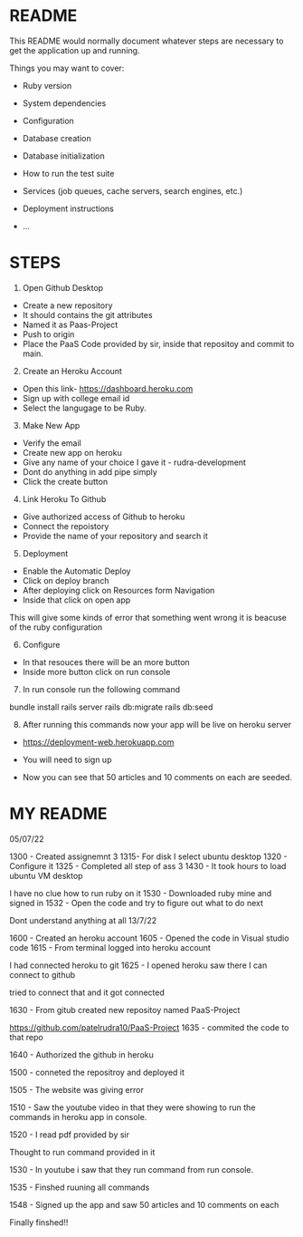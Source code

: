 # README

This README would normally document whatever steps are necessary to get the
application up and running.

Things you may want to cover:

* Ruby version

* System dependencies

* Configuration

* Database creation

* Database initialization

* How to run the test suite

* Services (job queues, cache servers, search engines, etc.)

* Deployment instructions

* ...

# STEPS

1. Open Github Desktop

* Create a new repository
* It should contains the git attributes
* Named it as Paas-Project
* Push to origin
* Place the PaaS Code provided by sir, inside that repositoy and commit to main.

2. Create an Heroku Account

* Open this link- https://dashboard.heroku.com
* Sign up with college email id
* Select the langugage to be Ruby.

3. Make New App

* Verify the email
* Create new app on heroku
* Give any name of your choice I gave it - rudra-development
* Dont do anything in add pipe simply 
* Click the create button

4. Link Heroku To Github

* Give authorized access of Github to heroku
* Connect the repoistory
* Provide the name of your repository and search it

5. Deployment

* Enable the Automatic Deploy
* Click on deploy branch
* After deploying click on Resources form Navigation
* Inside that click on open app

 This will give some kinds of error that something went wrong it is beacuse of the ruby configuration

6. Configure

* In that resouces there will be an more button
* Inside more button click on run console

7. In run console run the following command

bundle install
rails server
rails db:migrate
rails db:seed

8. After running this commands now your app will be live on heroku server

* https://deployment-web.herokuapp.com

* You will need to sign up

* Now you can see that 50 articles and 10 comments on each are seeded.

# MY README

05/07/22

1300 - Created assignemnt 3 
1315- For disk I select ubuntu desktop 
1320 - Configure it 
1325 - Completed all step of ass 3 
1430 - It took hours to load ubuntu VM desktop

I have no clue how to run ruby on it
1530 - Downloaded ruby mine and signed in 
1532 - Open the code and try to figure out what to do next

Dont understand anything at all
13/7/22

1600 - Created an heroku account 
1605 - Opened the code in Visual studio code 
1615 - From terminal logged into heroku account

I had connected heroku to git
1625 - I opened heroku saw there I can connect to github

tried to connect that and it got connected

1630 - From gitub created new repositoy named PaaS-Project

https://github.com/patelrudra10/PaaS-Project
1635 - commited the code to that repo

1640 - Authorized the github in heroku

1500 - conneted the repositroy and deployed it

1505 - The website was giving error

1510 - Saw the youtube video in that they were showing to run the commands in heroku app in console.

1520 - I read pdf provided by sir

Thought to run command provided in it

1530 - In youtube i saw that they run command from run console.

1535 - Finshed ruuning all commands

1548 - Signed up the app and saw 50 articles and 10 comments on each

Finally finshed!!